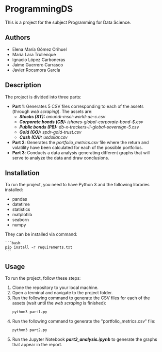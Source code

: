 # ProgrammingDS

This is a project for the subject Programming for Data Science.

## Authors

- Elena María Gómez Orihuel
- María Lara Trullenque
- Ignacio López Carboneras
- Jaime Guerrero Carrasco
- Javier Rocamora García

## Description

The project is divided into three parts:

- **Part 1**: Generates 5 CSV files corresponding to each of the assets (through _web scraping_). The assets are:
  - ***Stocks (ST):*** _amundi-msci-world-ae-c.csv_
  - ***Corporate bonds (CB):*** _ishares-global-corporate-bond-$.csv_
  - ***Public bonds (PB):*** _db-x-trackers-ii-global-sovereign-5.csv_
  - ***Gold (GO):*** _spdr-gold-trust.csv_
  - ***Cash (CA):*** _usdollar.csv_
- **Part 2**: Generates the _portfolio_metrics.csv_ file where the return and volatility have been calculated for each of the possible portfolios.
- **Part 3**: Conducts a data analysis generating different graphs that will serve to analyze the data and draw conclusions.

## Installation

To run the project, you need to have Python 3 and the following libraries installed:

- pandas
- datetime
- statistics
- matplotlib
- seaborn
- numpy

They can be installed via command:

    ```bash
    pip install -r requirements.txt
    ```

## Usage

To run the project, follow these steps:

1. Clone the repository to your local machine.
2. Open a terminal and navigate to the project folder.
3. Run the following command to generate the CSV files for each of the assets (wait until the _web scraping_ is finished):
    ```bash
    python3 part1.py
    ```
4. Run the following command to generate the "portfolio_metrics.csv" file:
    ```bash
    python3 part2.py
    ```
5. Run the Jupyter Notebook ***part3_analysis.ipynb*** to generate the graphs that appear in the report.


